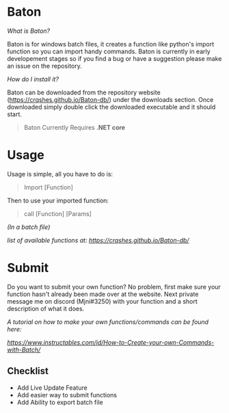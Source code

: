 # Baton

*What is Baton?*

Baton is for windows batch files, it creates a function like python's import
function so you can import handy commands. Baton is currently in early developement
stages so if you find a bug or have a suggestion please make an issue on the repository.

*How do I install it?*

Baton can be downloaded from the repository website (https://crqshes.github.io/Baton-db/)
under the downloads section. Once downloaded simply double click the downloaded executable
and it should start.

> Baton Currently Requires **.NET core**<br>

# Usage

Usage is simple, all you have to do is:
> Import [Function]

Then to use your imported function:

> call [Function] [Params]

*(In a batch file)*

*list of available functions at: https://crqshes.github.io/Baton-db/*

# Submit

Do you want to submit your own function? No problem, first make sure your function
hasn't already been made over at the website. Next private message me on discord (Mjni#3250)
with your function and a short description of what it does.

*A tutorial on how to make your own functions/commands can be found here:*

*https://www.instructables.com/id/How-to-Create-your-own-Commands-with-Batch/*

## Checklist

- Add Live Update Feature
- Add easier way to submit functions
- Add Ability to export batch file

